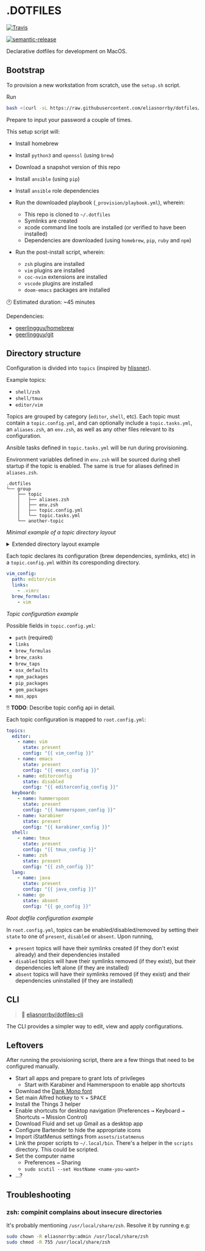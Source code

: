 # .DOTFILES

[![Travis][travis-badge]][travis-link]

[![semantic-release][semantic-release-badge]][semantic-release-link]

Declarative dotfiles for development on MacOS.

## Bootstrap

To provision a new workstation from scratch, use the `setup.sh` script.

Run

```bash
bash <(curl -sL https://raw.githubusercontent.com/eliasnorrby/dotfiles/develop/setup.sh)
```

Prepare to input your password a couple of times.

This setup script will:

- Install homebrew
- Install `python3` and `openssl` (using `brew`)
- Download a snapshot version of this repo
- Install `ansible` (using `pip`)
- Install `ansible` role dependencies
- Run the downloaded playbook (`_provision/playbook.yml`), wherein:
  - This repo is cloned to `~/.dotfiles`
  - Symlinks are created
  - xcode command line tools are installed (or verified to have been installed)
  - Dependencies are downloaded (using `homebrew`, `pip`, `ruby` and `npm`)
- Run the post-install script, wherein:

  - `zsh` plugins are installed
  - `vim` plugins are installed
  - `coc-nvim` extensions are installed
  - `vscode` plugins are installed
  - `doom-emacs` packages are installed

:clock1: Estimated duration: ~45 minutes

Dependencies:

- [geerlingguy/homebrew][geerlingguy-homebrew-link]
- [geerlingguy/git][geerlingguy-git-link]

## Directory structure

Configuration is divided into `topics` (inspired by
[hlissner][hlissner-dotfiles-link]).

Example topics:

- `shell/zsh`
- `shell/tmux`
- `editor/vim`

Topics are grouped by category (`editor`, `shell`, etc). Each topic must contain
a `topic.config.yml`, and can optionally include a `topic.tasks.yml`, an
`aliases.zsh`, an `env.zsh`, as well as any other files relevant to its
configuration.

Ansible tasks defined in `topic.tasks.yml` will be run during provisioning.

Environment variables defined in `env.zsh` will be sourced during shell startup
if the topic is enabled. The same is true for aliases defined in `aliases.zsh`.

```
.dotfiles
└── group
    ├── topic
    │   ├── aliases.zsh
    │   ├── env.zsh
    │   ├── topic.config.yml
    │   └── topic.tasks.yml
    └── another-topic
```

_Minimal example of a topic directory layout_

<details>
  <summary>Extended directory layout example</summary>

```
.dotfiles
├── editor
│   ├── editorconfig
│   │   └── topic.config.yml
│   ├── emacs
│   │   ├── aliases.zsh
│   │   ├── topic.config.yml
│   │   ├── doom
│   │   │   ├── config.el
│   │   │   ├── init.el
│   │   │   └── packages.el
│   │   └── env.zsh
│   └── vim
│       ├── aliases.zsh
│       ├── env.zsh
│       ├── gvimrc.vim
│       └── topic.config.yml
└── shell
   ├── alacritty
   │   ├── alacritty.yml
   │   ├── aliases.zsh
   │   └── topic.config.yml
   ├── git
   │   ├── aliases.zsh
   │   └── topic.config.yml
   ├── tmux
   │   ├── aliases.zsh
   │   ├── env.zsh
   │   ├── scripts
   │   │   └── uptime-tmux-status.sh
   │   ├── tmux-cheatsheet.md
   │   ├── tmux.conf
   │   ├── tmux.remote.conf
   │   ├── tmux.theme.conf
   │   └── topic.config.yml
   └── zsh
       ├── aliases.zsh
       ├── completion.zsh
       ├── config.zsh
       ├── fzf.zsh
       ├── keybinds.zsh
       ├── macos.zsh
       ├── plugins.zsh
       ├── prompt.zsh
       ├── remote.zsh
       ├── utilities.zsh
       ├── topic.config.yml
       └── topic.tasks.yml
```

</details>

Each topic declares its configuration (brew dependencies, symlinks, etc) in a
`topic.config.yml` within its coresponding directory.

```yaml
vim_config:
  path: editor/vim
  links:
    - .vimrc
  brew_formulas:
    - vim
```

_Topic configuration example_

Possible fields in `topic.config.yml`:

- `path` (required)
- `links`
- `brew_formulas`
- `brew_casks`
- `brew_taps`
- `osx_defaults`
- `npm_packages`
- `pip_packages`
- `gem_packages`
- `mas_apps`

:bangbang: **TODO**: Describe topic config api in detail.

Each topic configuration is mapped to `root.config.yml`:

```yaml
topics:
  editor:
    - name: vim
      state: present
      config: "{{ vim_config }}"
    - name: emacs
      state: present
      config: "{{ emacs_config }}"
    - name: editorconfig
      state: disabled
      config: "{{ editorconfig_config }}"
  keyboard:
    - name: hammerspoon
      state: present
      config: "{{ hammerspoon_config }}"
    - name: karabiner
      state: present
      config: "{{ karabiner_config }}"
  shell:
    - name: tmux
      state: present
      config: "{{ tmux_config }}"
    - name: zsh
      state: present
      config: "{{ zsh_config }}"
  lang:
    - name: java
      state: present
      config: "{{ java_config }}"
    - name: go
      state: absent
      config: "{{ go_config }}"
```

_Root dotfile configuration example_

In `root.config.yml`, topics can be enabled/disabled/removed by setting
their `state` to one of `present`, `disabled` or `absent`. Upon running,

- `present` topics will have their symlinks created (if they don't exist
  already) and their dependencies installed
- `disabled` topics will have their symlinks removed (if they exist), but their
  dependencies left alone (if they are installed)
- `absent` topics will have their symlinks removed (if they exist) and their
  dependencies uninstalled (if they are installed)

## CLI

> :wrench: [eliasnorrby/dotfiles-cli][dotfiles-cli-link]

The CLI provides a simpler way to edit, view and apply configurations.

## Leftovers

After running the provisioning script, there are a few things that need to be
configured manually.

- Start all apps and prepare to grant lots of privileges
  - Start with Karabiner and Hammerspoon to enable app shortcuts
- Download the [Dank Mono font](https://dank.sh)
- Set main Alfred hotkey to <kbd>⌥</kbd> + <kbd>SPACE</kbd>
- Install the Things 3 helper
- Enable shortcuts for desktop navigation (Preferences <kbd>→</kbd> Keyboard <kbd>→</kbd> Shortcuts <kbd>→</kbd> Mission Control)
- Download Fluid and set up Gmail as a desktop app
- Configure Bartender to hide the appropriate icons
- Import iStatMenus settings from `assets/istatmenus`
- Link the proper scripts to `~/.local/bin`. There's a helper in the `scripts` directory. This could be scripted.
- Set the computer name
  - Preferences <kbd>→</kbd> Sharing
  - `sudo scutil --set HostName <name-you-want>`
- ...?

## Troubleshooting

### zsh: compinit complains about insecure directories

It's probably mentioning `/usr/local/share/zsh`. Resolve it by running e.g:

```bash
sudo chown -R eliasnorrby:admin /usr/local/share/zsh
sudo chmod -R 755 /usr/local/share/zsh
```

[travis-badge]: https://img.shields.io/travis/com/eliasnorrby/dotfiles?style=for-the-badge
[travis-link]: https://travis-ci.com/eliasnorrby/dotfiles
[semantic-release-badge]: https://img.shields.io/badge/%20%20%F0%9F%93%A6%F0%9F%9A%80-semantic--release-e10079.svg
[semantic-release-link]: https://github.com/semantic-release/semantic-release
[geerlingguy-homebrew-link]: https://homebrewhub.com/geerlingguy/ansible-role-homebrew
[geerlingguy-git-link]: https://github.com/geerlingguy/ansible-role-git
[hlissner-dotfiles-link]: https://github.com/hlissner/dotfiles
[dotfiles-cli-link]: https://github.com/eliasnorrby/dotfiles-cli
